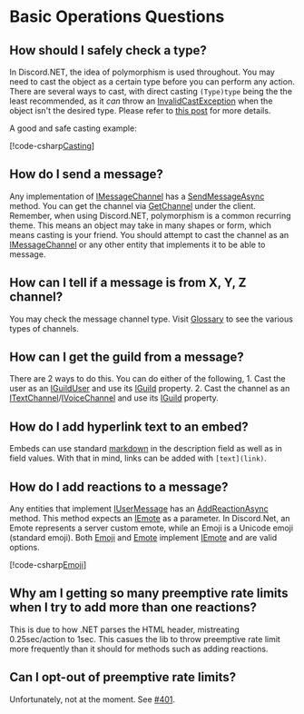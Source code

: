 # Basic Operations Questions

## How should I safely check a type?
In Discord.NET, the idea of polymorphism is used throughout. You may 
need to cast the object as a certain type before you can perform any 
action. There are several ways to cast, with direct casting 
`(Type)type` being the the least recommended, as it *can* throw an 
[InvalidCastException] when the object isn't the desired type. 
Please refer to [this post] for more details.

A good and safe casting example:

[!code-csharp[Casting](samples/basics/cast.cs)]

[InvalidCastException]: https://docs.microsoft.com/en-us/dotnet/api/system.invalidcastexception
[this post]: https://docs.microsoft.com/en-us/dotnet/csharp/programming-guide/types/how-to-safely-cast-by-using-as-and-is-operators

## How do I send a message?

Any implementation of [IMessageChannel] has a [SendMessageAsync]
method. You can get the channel via [GetChannel] under the client.
Remember, when using Discord.NET, polymorphism is a common recurring 
theme. This means an object may take in many shapes or form, which 
means casting is your friend. You should attempt to cast the channel 
as an [IMessageChannel] or any other entity that implements it to be 
able to message.

[SendMessageAsync]: xref:Discord.IMessageChannel#Discord_IMessageChannel_SendMessageAsync_System_String_System_Boolean_Discord_Embed_Discord_RequestOptions_
[GetChannel]: xref:Discord.WebSocket.DiscordSocketClient#Discord_WebSocket_DiscordSocketClient_GetChannel_System_UInt64_

## How can I tell if a message is from X, Y, Z channel?

You may check the message channel type. Visit [Glossary] to see the 
various types of channels.

[Glossary]: Glossary.md#message-channels

## How can I get the guild from a message?

There are 2 ways to do this. You can do either of the following,
	1. Cast the user as an [IGuildUser] and use its [IGuild] property.
	2. Cast the channel as an [ITextChannel]/[IVoiceChannel] and use 
	its [IGuild] property.

## How do I add hyperlink text to an embed?

Embeds can use standard [markdown] in the description field as well 
as in field values. With that in mind, links can be added with 
`[text](link)`.

[markdown]: https://support.discordapp.com/hc/en-us/articles/210298617-Markdown-Text-101-Chat-Formatting-Bold-Italic-Underline-

## How do I add reactions to a message?

Any entities that implement [IUserMessage] has an [AddReactionAsync]
method. This method expects an [IEmote] as a parameter. 
In Discord.Net, an Emote represents a server custom emote, while an 
Emoji is a Unicode emoji (standard emoji). Both [Emoji] and [Emote] 
implement [IEmote] and are valid options. 

[!code-csharp[Emoji](samples/basics/emoji.cs)]

[AddReactionAsync]: xref:Discord.IUserMessage#Discord_IUserMessage_AddReactionAsync_Discord_IEmote_Discord_RequestOptions_
  
## Why am I getting so many preemptive rate limits when I try to add more than one reactions?

This is due to how .NET parses the HTML header, mistreating 
0.25sec/action to 1sec. This casues the lib to throw preemptive rate 
limit more frequently than it should for methods such as adding 
reactions.

## Can I opt-out of preemptive rate limits?
   
Unfortunately, not at the moment. See [#401](https://github.com/RogueException/Discord.Net/issues/401).
   

[ITextChannel]: xref:Discord.ITextChannel
[IGuild]: xref:Discord.IGuild
[IVoiceChannel]: xref:Discord.IVoiceChannel
[IGuildUser]: xref:Discord.IGuildUser
[IMessageChannel]: xref:Discord.IMessageChannel
[IUserMessage]: xref:Discord.IUserMessage
[IEmote]: xref:Discord.IEmote
[Emote]: xref:Discord.Emote
[Emoji]: xref:Discord.Emoji